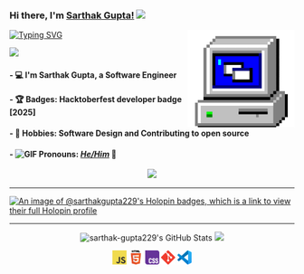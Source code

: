 ### Hi there, I'm [Sarthak Gupta!](https://www.linkedin.com/in/sarthak-gupta-786364354/) <img src="https://github.com/TheDudeThatCode/TheDudeThatCode/blob/master/Assets/wave.gif" width="29px">

<img align="right" alt="PC GIF" src="https://github.com/TheDudeThatCode/TheDudeThatCode/blob/master/Assets/PC.gif" width="190" />

[![Typing SVG](https://readme-typing-svg.herokuapp.com?color=FFFFFF&lines=Web+Developer;Software+Engineer;Coder;Always+Learning+new+techonologies)](https://git.io/typing-svg)

![](https://komarev.com/ghpvc/?username=extinctsion&color=blueviolet&label=Profile+Views&style=plastic)

#### - 💻‍ I'm Sarthak Gupta, a Software Engineer
#### - 🏆 Badges: Hacktoberfest developer badge [2025]
#### - 🎨 Hobbies: Software Design and Contributing to open source
#### - <img alt="GIF" src="https://github.com/TheDudeThatCode/TheDudeThatCode/blob/master/Assets/powerup.gif" width="20vw" /> **Pronouns:** [*He/Him*](https://pronoun.is/he) 🧔

<div align="center">
  <img src="https://i.giphy.com/media/v1.Y2lkPTc5MGI3NjExNDZuaGdibHMxdDVyOGxqYTVsaTM3dmdlYnpiem9mdDZ3MXQ4dHEyeiZlcD12MV9pbnRlcm5hbF9naWZfYnlfaWQmY3Q9dg/KpJ47gKe6b7v7xQyWj/giphy.gif"/>
</div>

---

<!-- Previous stat cards commented out
<p align="center">
  <img width="400px" />
  <img width="400px" />
</p>
-->

[![An image of @sarthakgupta229's Holopin badges, which is a link to view their full Holopin profile](https://holopin.me/sarthakgupta229)](https://holopin.io/@sarthakgupta229)

---

<p align="center">
  <img src="https://github-readme-stats.vercel.app/api?username=sarthak-gupta229&theme=dark&show_icons=true&hide_border=true&count_private=true" alt="sarthak-gupta229's GitHub Stats" />
  <img src="https://github-readme-stats.vercel.app/api/top-langs/?username=sarthak-gupta229&theme=dark&show_icons=true&hide_border=true&layout=compact" />
</p>

<p align="center">
  <img height="25" src="https://raw.githubusercontent.com/github/explore/80688e429a7d4ef2fca1e82350fe8e3517d3494d/topics/javascript/javascript.png">
  <img height="25" src="https://raw.githubusercontent.com/github/explore/80688e429a7d4ef2fca1e82350fe8e3517d3494d/topics/html/html.png">
  <img height="25" src="https://raw.githubusercontent.com/github/explore/80688e429a7d4ef2fca1e82350fe8e3517d3494d/topics/css/css.png">
  <img height="25" src="https://raw.githubusercontent.com/github/explore/80688e429a7d4ef2fca1e82350fe8e3517d3494d/topics/git/git.png">
  <img height="25" src="https://raw.githubusercontent.com/github/explore/80688e429a7d4ef2fca1e82350fe8e3517d3494d/topics/visual-studio-code/visual-studio-code.png" />
</p>
